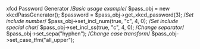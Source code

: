xfcd Password Generator
/*Basic usage example*/
	$pass_obj = new xkcdPassGenerator();
	$password = $pass_obj->get_xkcd_password(3);
	/*Set include number*/
	$pass_obj->set_incl_num(true, "c", 4, 0);
	/*Set include special char*/
	$pass_obj->set_incl_ss(true, "c", 4, 0);
	/*Change separator*/
	$pass_obj->set_sepa("hyphen");
	/*Change case transform*/
	$pass_obj->set_case_tfm("all_upper");